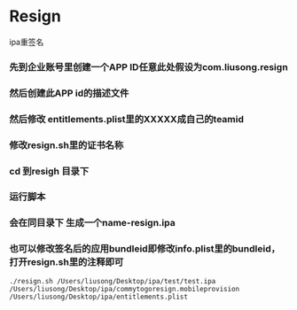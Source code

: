 # Resign
ipa重签名


### 先到企业账号里创建一个APP ID任意此处假设为com.liusong.resign
### 然后创建此APP id的描述文件
### 然后修改 entitlements.plist里的XXXXX成自己的teamid
### 修改resign.sh里的证书名称
### cd 到resigh 目录下
### 运行脚本
### 会在同目录下 生成一个name-resign.ipa
### 也可以修改签名后的应用bundleid即修改info.plist里的bundleid，打开resign.sh里的注释即可
```./resign.sh /Users/liusong/Desktop/ipa/test/test.ipa  /Users/liusong/Desktop/ipa/commytogoresign.mobileprovision /Users/liusong/Desktop/ipa/entitlements.plist```
